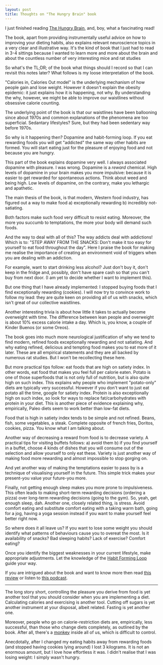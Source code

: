 ```yaml
---
layout: post
title: Thoughts on "The Hungry Brain" book
---
```


I just finished reading [The Hungry Brain][amazon], and, boy, what a
fascinating read!

The book, apart from providing instrumentally useful advice on how to improving
your dieting habits, also explains relevant neuroscience topics in a very clear
and illustrative way. It's the kind of book that I just had to read in 3-4
sittings because I wanted to learn more and more about the brain and about the
countless number of very interesting mice and rat studies

So what's the TL;DR; of the book what things should I record so that I can
revisit this notes later? What follows is my loose interpretation of the book.

"Calories in, Calories Out model" is the underlying mechanism of how people
gain and lose weight. However it doesn't explain the obesity epidemic: it just
explains how it is happening, not why. By understanding the why, however, we
might be able to improve our waistlines without obsessive calorie counting.

The underlying point of the book is that our waistlines have been ballooning
since about 1970s and common explanations of the phenomena are too superficial.
Sedantary lifestyles? Sure, but they had been sedentary way before 1970s.

So why is it happening then? Dopamine and habit-forming loop. If you eat
rewarding foods you will get "addicted" the same way other habits are formed.
You will start eating just for the pleasure of enjoying food and not because
you are hungry.

This part of the book explains dopamine very well. I always associated dopamine
with pleasure. I was wrong. Dopamine is a *reward* chemical. High
levels of dopamine in your brain makes you more impulsive: because it is easier
to get rewarded for spontaneous actions. Think about weed and being high. Low
levels of dopamine, on the contrary, make you lethargic and apathetic.

The main thesis of the book, is that modern, Western food industry, has figured
out a way to make food a) exceptionally rewarding b) incredibly not-satiating.

Both factors make such food very difficult to resist eating. Moreover, the more
you succumb to temptations, the more your body will demand such foods.

And the way to deal with all of this? The way addicts deal with addictions!
Which is to: "STEP AWAY FROM THE SNACKS: Don't make it too easy for yourself to
eat food throughout the day". Here I praise the book for making me realise the
importance of creating an environment void of triggers when you are dealing
with an addiction.

For example, want to start drinking less alcohol? Just don't buy it, don't keep
in the fridge and, possibly, don't have spare cash so that you can't buy from
next door. (I am yet to decide whether I want to implement this).

But one thing that I have already implemented: I stopped buying foods that I
find exceptionally rewarding (cookies). I will now try to convince work to
follow my lead: they are quite keen on providing all of us with snacks, which
isn't great of our collective waistlines.

Another interesting trivia is about how little it takes to actually become
overweight with time. The difference between lean people and overweight is
about 10%  excess calorie intake a day. Which is, you know, a couple of Kinder
Buenos (or some Oreos).

The book goes into much more neurological justification of why we tend to
find modern, refined foods exceptionally rewarding and not satiating. And why
eating refined, delicious and tempting food makes you to eat more of it later.
These are all empirical statements and they are all backed by numerous rat
studies. But I won't be recollecting these here.

But more practical tips follow: eat foods that are high on satiety index. In
other words, eat food that makes you feel full per calorie eaten.  Potato is
one of those superfoods that is not only full of nutrition, but is also quite
high on such index. This explains why people who implement "potato-only" diets
are typically very successful. However if you don't want to just eat potato all
the time, google for satiety index. Protein is also exceptionally high on such
index, so look for ways to replace fat/carbohydrates with protein in your diet.
This is another piece of evidence explaining why, empirically, Paleo diets seem
to work better than low-fat diets.

Food that is high in satiety index tends to be simple and not refined.
Beans, fish, some vegetables, a steak. Complete opposite of french fries,
Doritos, cookies, pizza. You know what I am talking about.

Another way of decreasing a reward from food is to decrease variety. A
practical tips for visiting buffets follows: a) avoid them b) if you find
yourself in a buffet, choose 4 kinds of dishes that you will consume out of the
selection and allow yourself to only eat these. Variety is just another way of
making food more rewarding and almost impossible to stop gorging on.

And yet another way of making the temptations easier to pass by is a technique
of visualising yourself in the future. This simple trick makes your
present-you value your future-you more.

Finally, not getting enough sleep makes you more prone to impulsiveness. This
often leads to making short-term rewarding decisions (ordering a pizza) over
long-term rewarding decisions (going to the gym). So, yeah, get enough sleep,
dah. Another one, closely related thing, is stress. Avoid comfort eating and
substitute comfort eating with a taking warm bath, going for a jog, having a
yoga session instead if you want to make yourself feel better right now.

So where does it all leave us? If you want to lose some weight you should
identify what patterns of behaviours cause you to overeat the most. Is it
availability of snacks? Bad sleeping habits? Lack of exercise? Comfort eating?

Once you identify the biggest weaknesses in your current lifestyle, make
appropriate adjustments. Let the knowledge of the [Habit Forming Loop][habbit]
guide your way.

If you are intrigued about the book and want to know more then read [this
review][review] or listen to [this podcast][podcast].

---------------------------

The long story short, controlling the pleasure you derive from food is yet
another tool that you should consider when you are implementing a diet.
Calculating calories and exercising is another tool. Cutting off sugars is yet
another instrument at your disposal, albeit related. Fasting is yet another one.

Moreover, people who go on calorie-restriction diets are, empirically, less
successful, than those who change diets completely, as outlined by the book.
After all, there's a [monkey][monkey] inside all of us, which is difficult to
control.

Anecdotally, after I changed my eating habits away from rewarding foods (and stopped
having cookies lying around) I lost 3 kilograms. It is not an enormous amount,
but I love how effortless it was. I didn't realise that I was losing weight: I
simply wasn't hungry.

[amazon]: https://www.amazon.co.uk/Hungry-Brain-Outsmarting-Instincts-Overeat/dp/125008119X
[habbit]: https://www.amazon.com/Power-Habit-What-Life-Business/dp/081298160X
[review]: http://slatestarcodex.com/2017/04/25/book-review-the-hungry-brain/
[podcast]: http://rationallyspeakingpodcast.org/show/rs-189-stephan-guyenet-on-what-causes-obesity.html
[monkey]: https://waitbutwhy.com/2013/10/why-procrastinators-procrastinate.html

